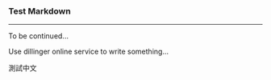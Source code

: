 ### Test Markdown
---
To be continued...

Use dillinger online service to write something...

測試中文

